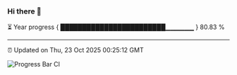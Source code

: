 ### Hi there 👋

⏳ Year progress { ████████████████████████▁▁▁▁▁▁ } 80.83 %

---

⏰ Updated on Thu, 23 Oct 2025 00:25:12 GMT

![Progress Bar CI](https://github.com/liununu/liununu/workflows/Progress%20Bar%20CI/badge.svg)
